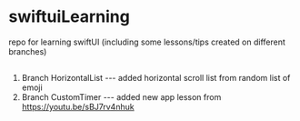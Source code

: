 # swiftuiLearning
repo for learning swiftUI (including some lessons/tips created on different branches)


##
1. Branch HorizontalList --- added horizontal scroll list from random list of emoji
2. Branch CustomTimer --- added new app lesson from https://youtu.be/sBJ7rv4nhuk
